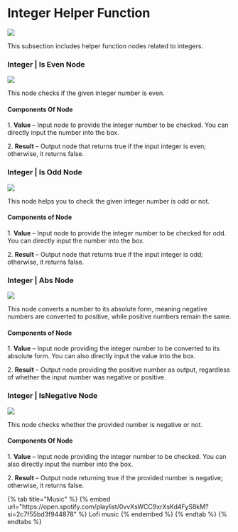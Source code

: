 # Integer Helper Function


![](../../.gitbook/assets/helper-int.gif)

This subsection includes helper function nodes related to integers.

### Integer | Is Even Node

![](../../.gitbook/assets/integer-iseven.png)

This node checks if the given integer number is even.

#### Components Of Node

1\. **Value** – Input node to provide the integer number to be checked. You can directly input the number into the box.

2\.   **Result** –  Output node that returns true if the input integer is even; otherwise, it returns false.

### Integer | Is Odd Node

![](../../.gitbook/assets/integer-isodd.png)

This node helps you to check the given integer number is odd or not.

#### Components of Node

1\. **Value** – Input node to provide the integer number to be checked for odd. You can directly input the number into the box.&#x20;

2\.   **Result** – Output node that returns true if the input integer is odd; otherwise, it returns false.

### Integer | Abs Node

![](../../.gitbook/assets/integer-abs.png)

This node converts a number to its absolute form, meaning negative numbers are converted to positive, while positive numbers remain the same.

#### Components of Node

1\. **Value** – Input node providing the integer number to be converted to its absolute form. You can also directly input the value into the box.

2\. **Result** – Output node providing the positive number as output, regardless of whether the input number was negative or positive.

### Integer | IsNegative Node

![](../../.gitbook/assets/integer-isnegative.png)

This node checks whether the provided number is negative or not.

#### Components Of Node

1\. **Value** – Input node providing the integer number to be checked. You can also directly input the number into the box.

2\.   **Result** – Output node returning true if the provided number is negative; otherwise, it returns false.

<div class="container">
  {% tab title="Music" %}
  {% embed url="https://open.spotify.com/playlist/0vvXsWCC9xrXsKd4FyS8kM?si=2c7f55bd3f944878" %}
  Lofi music
  {% endembed %}
  {% endtab %}
  {% endtabs %}
</div>